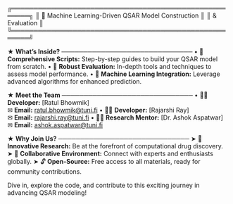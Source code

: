 ╔══════════════════════════════════════════════════════╗
║  🚀 Machine Learning-Driven QSAR Model Construction  ║
║                   & Evaluation                       ║
╚══════════════════════════════════════════════════════╝


★ **What’s Inside?**
   ──────────────────────────────
   • 📜 **Comprehensive Scripts:** Step-by-step guides to build your QSAR model from scratch.
   • 🧪 **Robust Evaluation:** In-depth tools and techniques to assess model performance.
   • 🤖 **Machine Learning Integration:** Leverage advanced algorithms for enhanced prediction.
   

★ **Meet the Team**
   ──────────────────────────────
   • 👨‍💻 **Developer:** [Ratul Bhowmik]  
     ✉ **Email:** ratul.bhowmik@tuni.fi
   • 👨‍💻 **Developer:** [Rajarshi Ray]  
     ✉ **Email:** rajarshi.ray@tuni.fi
   • 👩‍🔬 **Research Mentor:** [Dr. Ashok Aspatwar]  
     ✉ **Email:** ashok.aspatwar@tuni.fi

★ **Why Join Us?**
   ──────────────────────────────
   ➤ 🚀 **Innovative Research:** Be at the forefront of computational drug discovery.
   ➤ 🤝 **Collaborative Environment:** Connect with experts and enthusiasts globally.
   ➤ 🔓 **Open-Source:** Free access to all materials, ready for community contributions.

Dive in, explore the code, and contribute to this exciting journey in advancing QSAR modeling!

